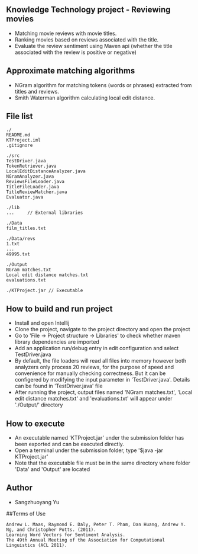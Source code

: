 ## Knowledge Technology project - Reviewing movies
* Matching movie reviews with movie titles.
* Ranking movies based on reviews associated with the title.
* Evaluate the review sentiment using Maven api (whether the title associated with the review is positive or negative)

## Approximate matching algorithms
* NGram algorithm for matching tokens (words or phrases) extracted from titles and reviews.
* Smith Waterman algorithm calculating local edit distance.

## File list
    ./
    README.md
    KTProject.iml
    .gitignore
    
    ./src
    TestDriver.java
    TokenRetriever.java
    LocalEditDistanceAnalyzer.java
    NGramAnalyzer.java
    ReviewsFileLoader.java
    TitleFileLoader.java
    TitleReviewMatcher.java
    Evaluator.java
    
    ./lib
    ...     // External libraries
    
    ./Data
    film_titles.txt
    
    ./Data/revs
    1.txt
    ...
    49995.txt
    
    ./Output
    NGram matches.txt
    Local edit distance matches.txt
    evaluations.txt

    ./KTProject.jar // Executable

## How to build and run project
* Install and open Intellij
* Clone the project, navigate to the project directory and open the project
* Go to 'File -> Project structure -> Libraries' to check whether maven library dependencies are imported
* Add an application run/debug entry in edit configuration and select TestDriver.java
* By default, the file loaders will read all files into memory however both analyzers only process 20 reviews, for the purpose of speed and convenience for manually checking correctness. But it can be configered by modifying the input parameter in 'TestDriver.java'. Details can be found in 'TestDriver.java' file
* After running the project, output files named 'NGram matches.txt', 'Local edit distance matches.txt' and 'evaluations.txt' will appear under './Output/' directory

## How to execute
* An executable named 'KTProject.jar' under the submission folder has been exported and can be executed directly.
* Open a terminal under the submission folder, type '$java -jar KTProject.jar'
* Note that the executable file must be in the same directory where folder 'Data' and 'Output' are located

## Author
* Sangzhuoyang Yu

##Terms of Use

    Andrew L. Maas, Raymond E. Daly, Peter T. Pham, Dan Huang, Andrew Y. Ng, and Christopher Potts. (2011).
    Learning Word Vectors for Sentiment Analysis.
    The 49th Annual Meeting of the Association for Computational Linguistics (ACL 2011).
